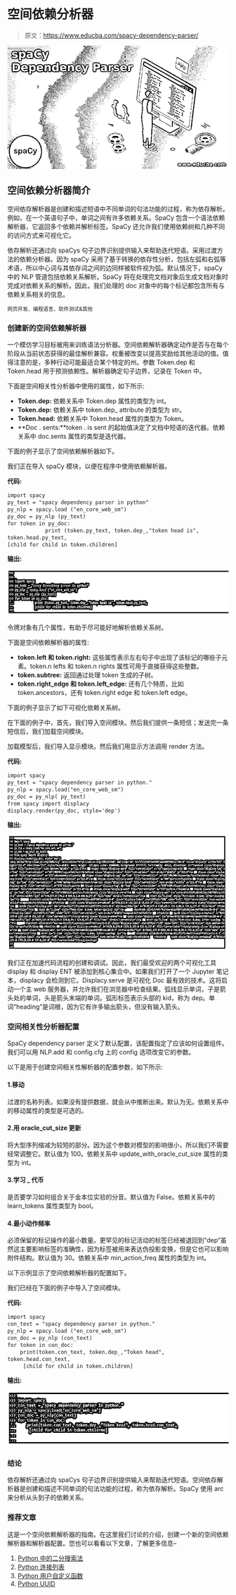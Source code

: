 # 空间依赖分析器

> 原文：<https://www.educba.com/spacy-dependency-parser/>

![spaCy Dependency Parser](img/3d1b608a08aabc93d54e431ba3efa9c7.png)



## 空间依赖分析器简介

空间依存解析器是创建和描述短语中不同单词的句法功能的过程，称为依存解析。例如，在一个英语句子中，单词之间有许多依赖关系。SpaCy 包含一个语法依赖解析器，它返回多个依赖并解析标签。SpaCy 还允许我们使用依赖树和几种不同的访问方式来可视化它。

依存解析还通过向 spaCys 句子边界识别提供输入来帮助迭代短语。采用过渡方法的依赖分析器。因为 spaCy 采用了基于转换的依存性分析，包括左弧和右弧等术语，所以中心词与其依存词之间的边同样被软件视为弧。默认情况下，spaCy 中的 NLP 管道包括依赖关系解析。SpaCy 将在处理完文档对象后生成文档对象时完成对依赖关系的解析。因此，我们处理的 doc 对象中的每个标记都包含所有与依赖关系相关的信息。

<small>网页开发、编程语言、软件测试&其他</small>

### 创建新的空间依赖解析器

一个模仿学习目标被用来训练语法分析器。空间依赖解析器确定动作是否与在每个阶段从当前状态获得的最佳解析兼容。权重被改变以提高奖励给其他活动的值。值得注意的是，多种行动可能最适合某个特定的州。参数 Token.dep 和 Token.head 用于预测依赖性。解析器确定句子边界，记录在 Token 中。

下面是空间相关性分析器中使用的属性，如下所示:

*   **Token.dep:** 依赖关系中 Token.dep 属性的类型为 int。
*   **Token.dep:** 依赖关系中 token.dep_ attribute 的类型为 str。
*   **Token.head:** 依赖关系中 Token.head 属性的类型为 Token。
*   **Doc . sents:**token . is sent 的起始值决定了文档中短语的迭代器。依赖关系中 doc.sents 属性的类型是迭代器。

下面的例子显示了空间依赖解析器如下。

我们正在导入 spaCy 模块，以便在程序中使用依赖解析器。

**代码:**

```
import spacy
py_text = "spacy dependency parser in python"
py_nlp = spacy.load ("en_core_web_sm")
py_doc = py_nlp (py_text)
for token in py_doc:
            print (token.py_text, token.dep_,"token head is", token.head.py_text,
[child for child in token.children]
```

**输出:**

![spaCy Dependency Parser 1](img/40756321c92342961e05ddfc6c089b11.png)



令牌对象有几个属性，有助于尽可能好地解析依赖关系树。

下面是空间依赖解析器的属性:

*   **token.left 和 token.right:** 这些属性表示左右句子中出现了该标记的哪些子元素。token.n lefts 和 token.n rights 属性可用于直接获得这些整数。
*   **token.subtree:** 返回通过处理 token 生成的子树。
*   **token.right_edge 和 token.left_edge:** 还有几个特质，比如 token.ancestors，还有 token.right edge 和 token.left edge。

下面的例子显示了如下可视化依赖关系树。

在下面的例子中，首先，我们导入空间模块。然后我们提供一条短信；发送完一条短信后，我们加载空间模块。

加载模型后，我们导入显示模块。然后我们用显示方法调用 render 方法。

**代码:**

```
import spacy
py_text = "spacy dependency parser in python."
py_nlp = spacy.load("en_core_web_sm")
py_doc = py_nlp( py_text)
from spacy import displacy
displacy.render(py_doc, style='dep')
```

**输出:**

![we have importing the displacy modules](img/a484bd89fd74145305c6a4da1c3b1329.png)



我们正在加速代码流程的创建和调试。因此，我们最受欢迎的两个可视化工具 display 和 display ENT 被添加到核心集合中。如果我们打开了一个 Jupyter 笔记本，displacy 会检测到它。Displacy.serve 是可视化 Doc 最有效的技术。这将启动一个主 web 服务器，并允许我们在浏览器中检查结果。弧线显示单词，子是箭头处的单词，头是箭头末端的单词。弧形标签表示头部的 kid，称为 dep。单词“heading”是词根，因为它有许多输出箭头，但没有输入箭头。

### 空间相关性分析器配置

SpaCy dependency parser 定义了默认配置，该配置指定了应该如何设置组件。我们可以用 NLP.add 和 config.cfg 上的 config 选项改变它的参数。

以下是用于创建空间相关性解析器的配置参数，如下所示:

#### 1.移动

过渡的名称列表。如果没有提供数据，就会从中推断出来。默认为无。依赖关系中的移动属性的类型是可选的。

#### 2.用 oracle_cut_size 更新

将大型序列缩减为较短的部分。因为这个参数对模型的影响很小，所以我们不需要经常调整它。默认值为 100。依赖关系中 update_with_oracle_cut_size 属性的类型为 int。

#### 3.学习 _ 代币

是否要学习如何组合关于金本位实验的分音。默认值为 False。依赖关系中的 learn_tokens 属性类型为 bool。

#### 4.最小动作频率

必须保留的标记操作的最小数量。更罕见的标记活动的标签已经被退回到“dep”虽然这主要影响标签的准确性，因为标签被用来表达伪投影变换，但是它也可以影响附件结构。默认值为 30。依赖关系中 min_action_freq 属性的类型为 int。

以下示例显示了空间依赖解析器的配置如下。

我们已经在下面的例子中导入了空间模块。

**代码:**

```
import spacy
con_text = "spacy dependency parser in python."
py_nlp = spacy.load ("en_core_web_sm")
con_doc = py_nlp (con_text)
for token in con_doc:
    print(token.con_text, token.dep_,"Token head", token.head.con_text,
     [child for child in token.children]
```

**输出:**

![spaCy Dependency Parser 3](img/9141967c81afbcbcea89edd9b760f009.png)



### 结论

依存解析还通过向 spaCys 句子边界识别提供输入来帮助迭代短语。空间依存解析器是创建和描述不同单词的句法功能的过程，称为依存解析。SpaCy 使用 arc 来分析从头到子的依赖关系。

### 推荐文章

这是一个空间依赖解析器的指南。在这里我们讨论的介绍，创建一个新的空间依赖解析器和解析器配置。您也可以看看以下文章，了解更多信息–

1.  [Python 中的二分搜索法](https://www.educba.com/binary-search-in-python/)
2.  [Python 连接列表](https://www.educba.com/python-join-list/)
3.  [Python 用户自定义函数](https://www.educba.com/python-user-defined-functions/)
4.  [Python UUID](https://www.educba.com/python-uuid/)





